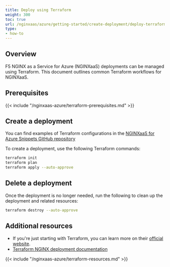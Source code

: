 ```yaml
---
title: Deploy using Terraform
weight: 300
toc: true
url: /nginxaas/azure/getting-started/create-deployment/deploy-terraform/
type:
- how-to
---
```


## Overview

F5 NGINX as a Service for Azure (NGINXaaS) deployments can be managed using Terraform. This document outlines common Terraform workflows for NGINXaaS.

## Prerequisites

{{< include "/nginxaas-azure/terraform-prerequisites.md" >}}

## Create a deployment

You can find examples of Terraform configurations in the [NGINXaaS for Azure Snippets GitHub repository](https://github.com/nginxinc/nginxaas-for-azure-snippets/tree/main/terraform/deployments/create-or-update)

To create a deployment, use the following Terraform commands:

   ```bash
   terraform init
   terraform plan
   terraform apply --auto-approve
   ```

## Delete a deployment

Once the deployment is no longer needed, run the following to clean up the deployment and related resources:

   ```bash
   terraform destroy --auto-approve
   ```

## Additional resources

- If you're just starting with Terraform, you can learn more on their [official website](https://www.terraform.io/).
- [Terraform NGINX deployment documentation](https://registry.terraform.io/providers/hashicorp/azurerm/latest/docs/resources/nginx_deployment)

{{< include "/nginxaas-azure/terraform-resources.md" >}}